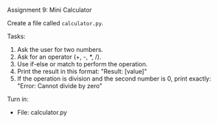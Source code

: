 Assignment 9: Mini Calculator

Create a file called `calculator.py`.

Tasks:
1. Ask the user for two numbers.
2. Ask for an operator (+, -, *, /).
3. Use if-else or match to perform the operation.
4. Print the result in this format:
   "Result: [value]"
5. If the operation is division and the second number is 0, print exactly:
   "Error: Cannot divide by zero"

Turn in:
- File: calculator.py
